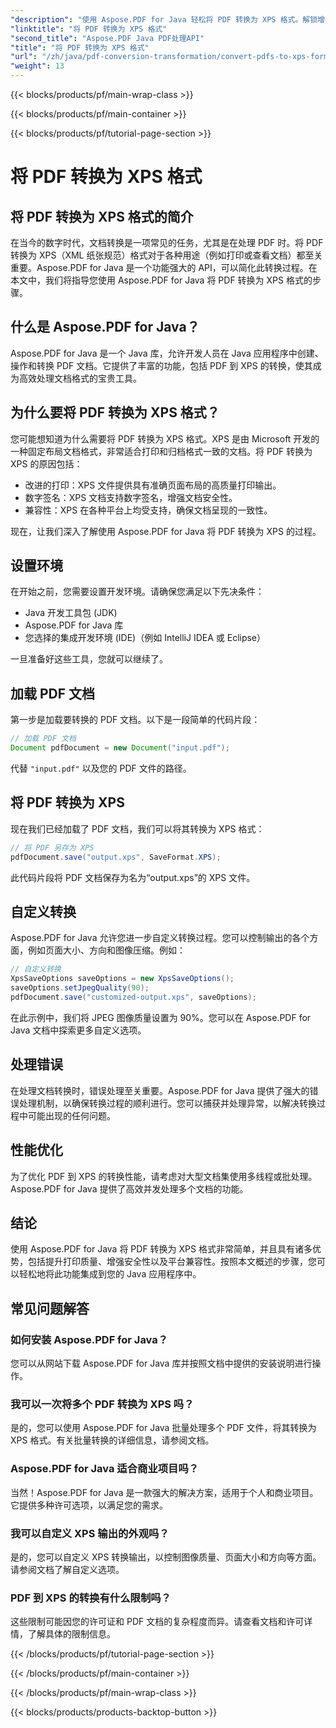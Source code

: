```yaml
---
"description": "使用 Aspose.PDF for Java 轻松将 PDF 转换为 XPS 格式。解锁增强的打印、安全性和兼容性。"
"linktitle": "将 PDF 转换为 XPS 格式"
"second_title": "Aspose.PDF Java PDF处理API"
"title": "将 PDF 转换为 XPS 格式"
"url": "/zh/java/pdf-conversion-transformation/convert-pdfs-to-xps-format/"
"weight": 13
---
```


{{< blocks/products/pf/main-wrap-class >}}

{{< blocks/products/pf/main-container >}}

{{< blocks/products/pf/tutorial-page-section >}}

# 将 PDF 转换为 XPS 格式


## 将 PDF 转换为 XPS 格式的简介

在当今的数字时代，文档转换是一项常见的任务，尤其是在处理 PDF 时。将 PDF 转换为 XPS（XML 纸张规范）格式对于各种用途（例如打印或查看文档）都至关重要。Aspose.PDF for Java 是一个功能强大的 API，可以简化此转换过程。在本文中，我们将指导您使用 Aspose.PDF for Java 将 PDF 转换为 XPS 格式的步骤。

## 什么是 Aspose.PDF for Java？

Aspose.PDF for Java 是一个 Java 库，允许开发人员在 Java 应用程序中创建、操作和转换 PDF 文档。它提供了丰富的功能，包括 PDF 到 XPS 的转换，使其成为高效处理文档格式的宝贵工具。

## 为什么要将 PDF 转换为 XPS 格式？

您可能想知道为什么需要将 PDF 转换为 XPS 格式。XPS 是由 Microsoft 开发的一种固定布局文档格式，非常适合打印和归档格式一致的文档。将 PDF 转换为 XPS 的原因包括：

- 改进的打印：XPS 文件提供具有准确页面布局的高质量打印输出。
- 数字签名：XPS 文档支持数字签名，增强文档安全性。
- 兼容性：XPS 在各种平台上均受支持，确保文档呈现的一致性。

现在，让我们深入了解使用 Aspose.PDF for Java 将 PDF 转换为 XPS 的过程。

## 设置环境

在开始之前，您需要设置开发环境。请确保您满足以下先决条件：

- Java 开发工具包 (JDK)
- Aspose.PDF for Java 库
- 您选择的集成开发环境 (IDE)（例如 IntelliJ IDEA 或 Eclipse）

一旦准备好这些工具，您就可以继续了。

## 加载 PDF 文档

第一步是加载要转换的 PDF 文档。以下是一段简单的代码片段：

```java
// 加载 PDF 文档
Document pdfDocument = new Document("input.pdf");
```

代替 `"input.pdf"` 以及您的 PDF 文件的路径。

## 将 PDF 转换为 XPS

现在我们已经加载了 PDF 文档，我们可以将其转换为 XPS 格式：

```java
// 将 PDF 另存为 XPS
pdfDocument.save("output.xps", SaveFormat.XPS);
```

此代码片段将 PDF 文档保存为名为“output.xps”的 XPS 文件。

## 自定义转换

Aspose.PDF for Java 允许您进一步自定义转换过程。您可以控制输出的各个方面，例如页面大小、方向和图像压缩。例如：

```java
// 自定义转换
XpsSaveOptions saveOptions = new XpsSaveOptions();
saveOptions.setJpegQuality(90);
pdfDocument.save("customized-output.xps", saveOptions);
```

在此示例中，我们将 JPEG 图像质量设置为 90%。您可以在 Aspose.PDF for Java 文档中探索更多自定义选项。

## 处理错误

在处理文档转换时，错误处理至关重要。Aspose.PDF for Java 提供了强大的错误处理机制，以确保转换过程的顺利进行。您可以捕获并处理异常，以解决转换过程中可能出现的任何问题。

## 性能优化

为了优化 PDF 到 XPS 的转换性能，请考虑对大型文档集使用多线程或批处理。Aspose.PDF for Java 提供了高效并发处理多个文档的功能。

## 结论

使用 Aspose.PDF for Java 将 PDF 转换为 XPS 格式非常简单，并且具有诸多优势，包括提升打印质量、增强安全性以及平台兼容性。按照本文概述的步骤，您可以轻松地将此功能集成到您的 Java 应用程序中。

## 常见问题解答

### 如何安装 Aspose.PDF for Java？

您可以从网站下载 Aspose.PDF for Java 库并按照文档中提供的安装说明进行操作。

### 我可以一次将多个 PDF 转换为 XPS 吗？

是的，您可以使用 Aspose.PDF for Java 批量处理多个 PDF 文件，将其转换为 XPS 格式。有关批量转换的详细信息，请参阅文档。

### Aspose.PDF for Java 适合商业项目吗？

当然！Aspose.PDF for Java 是一款强大的解决方案，适用于个人和商业项目。它提供多种许可选项，以满足您的需求。

### 我可以自定义 XPS 输出的外观吗？

是的，您可以自定义 XPS 转换输出，以控制图像质量、页面大小和方向等方面。请参阅文档了解自定义选项。

### PDF 到 XPS 的转换有什么限制吗？

这些限制可能因您的许可证和 PDF 文档的复杂程度而异。请查看文档和许可详情，了解具体的限制信息。

{{< /blocks/products/pf/tutorial-page-section >}}

{{< /blocks/products/pf/main-container >}}

{{< /blocks/products/pf/main-wrap-class >}}

{{< blocks/products/products-backtop-button >}}